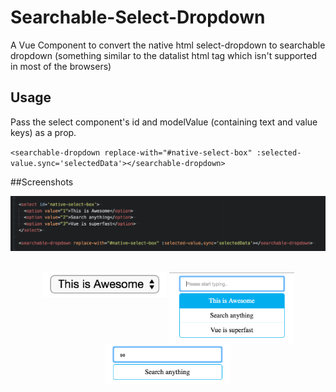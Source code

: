 # Searchable-Select-Dropdown
A Vue Component to convert the native html select-dropdown to searchable dropdown (something similar to the datalist html tag which isn't supported in most of the browsers)

## Usage
Pass the select component's id and modelValue (containing text and value keys) as a prop.

`<searchable-dropdown replace-with="#native-select-box" :selected-value.sync='selectedData'></searchable-dropdown>`

##Screenshots


![Alt text](images/example_code.png?raw=true "Example Code")

<p align="center">
  <br>
  <!--Native HTML Select Tag-->
  <img width="200" src="images/native.png?raw=true" alt="select">
  <!--VueJS Component-->
  <img align="top" width="200" src="images/usage.png?raw=true" alt="usage">
  <img align="top" width="200" style="vertical-align:top" src="images/typeahead.png?raw=true" alt="usage">
</p>



